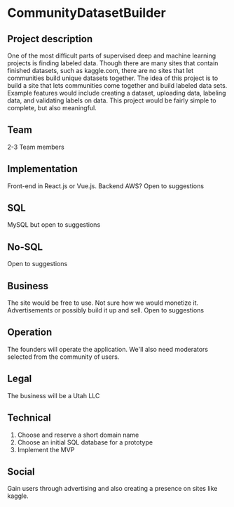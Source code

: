 # CommunityDatasetBuilder


## Project description
One of the most difficult parts of supervised deep and machine learning projects is finding labeled data. Though there are many sites that contain finished datasets, such as kaggle.com, there are no sites that let communities build unique datasets together. The idea of this project is to build a site that lets communities come together and build labeled data sets. Example features would include creating a dataset, uploading data, labeling data, and validating labels on data. This project would be fairly simple to complete, but also meaningful. 


## Team
2-3 Team members

## Implementation
Front-end in React.js or Vue.js. Backend AWS? Open to suggestions

## SQL
MySQL but open to suggestions

## No-SQL
Open to suggestions

## Business
The site would be free to use. Not sure how we would monetize it. Advertisements or possibly build it up and sell. Open to suggestions

## Operation
The founders will operate the application. We'll also need moderators selected from the community of users.

## Legal
The business will be a Utah LLC

## Technical
1. Choose and reserve a short domain name
2. Choose an initial SQL database for a prototype
3. Implement the MVP

## Social
Gain users through advertising and also creating a presence on sites like kaggle.
